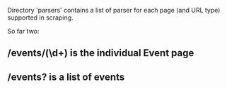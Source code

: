 Directory 'parsers' contains a list of parser for each page (and URL type) supported in scraping.

So far two:

## /events/(\d+) is the individual Event page

## /events? is a list of events 
